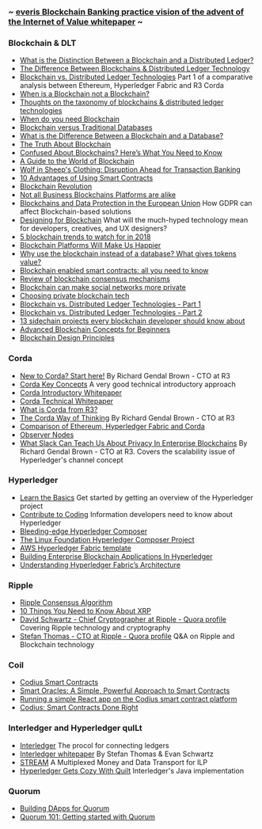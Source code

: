 ### ~ [everis Blockchain Banking practice vision of the advent of the Internet of Value whitepaper](https://github.com/jotaele84/blockchain-resources/blob/master/Resources/The%20Advent%20of%20the%20Internet%20of%20Value.pdf) ~

### Blockchain & DLT
* [What is the Distinction Between a Blockchain and a Distributed Ledger?](https://www.r3.com/blog/what-is-the-distinction-between-a-blockchain-and-a-distributed-ledger/)
* [The Difference Between Blockchains & Distributed Ledger Technology](https://towardsdatascience.com/the-difference-between-blockchains-distributed-ledger-technology-42715a0fa92)
* [Blockchain vs. Distributed Ledger Technologies](https://media.consensys.net/blockchain-vs-distributed-ledger-technologies-1e0289a87b16) Part 1 of a comparative analysis between Ethereum, Hyperledger Fabric and R3 Corda
* [When is a Blockchain not a Blockchain?](http://www.r3cev.com/blog/2017/2/24/when-is-a-blockchain-not-a-blockchain)
* [Thoughts on the taxonomy of blockchains & distributed ledger technologies](https://www.linkedin.com/pulse/thoughts-taxonomy-blockchains-distributed-ledger-colin-platt/)
* [When do you need Blockchain](https://www.cointelligence.com/content/when-do-you-need-blockchain/)
* [Blockchain versus Traditional Databases](https://hackernoon.com/blockchains-versus-traditional-databases-c1a728159f79)
* [What is the Difference Between a Blockchain and a Database?](https://www.coindesk.com/information/what-is-the-difference-blockchain-and-database/)
* [The Truth About Blockchain](https://hbr.org/2017/01/the-truth-about-blockchain)
* [Confused About Blockchains? Here’s What You Need to Know](https://www.nytimes.com/2018/06/27/business/dealbook/blockchains-guide-information.html)
* [A Guide to the World of Blockchain](https://www.nytimes.com/interactive/2018/06/27/business/dealbook/blockchain-currencies.html)
* [Wolf in Sheep's Clothing: Disruption Ahead for Transaction Banking](http://www.bain.com/publications/articles/disruption-ahead-for-transaction-banking.aspx)
* [10 Advantages of Using Smart Contracts](https://medium.com/@ChainTrade/10-advantages-of-using-smart-contracts-bc29c508691a)
* [Blockchain Revolution](http://blockchain-revolution.com/)
* [Not all Business Blockchains Platforms are alike](https://www.r3.com/blog/not-all-business-blockchain-platforms-are-alike/)
* [Blockchains and Data Protection in the European Union](https://github.com/jotaele84/blockchain-resources/blob/master/Resources/Blockchains-and-Data-Protection-in-the-European-Union.pdf) How GDPR can affect Blockchain-based solutions
* [Designing for Blockchain](https://medium.com/emerson-stone/designing-for-blockchain-f0e8c25997bd) What will the much-hyped technology mean for developers, creatives, and UX designers?
* [5 blockchain trends to watch for in 2018](https://enterprisersproject.com/article/2017/12/5-blockchain-trends-watch-2018?sc_cid=7016000000127ECAAY)
* [Blockchain Platforms Will Make Us Happier](https://hackernoon.com/blockchain-platforms-will-make-us-happier-8e460eb2ce74)
* [Why use the blockchain instead of a database? What gives tokens value?](https://hackernoon.com/why-use-the-blockchain-instead-of-a-database-what-gives-tokens-value-263449681153)
* [Blockchain enabled smart contracts: all you need to know](https://www.allerin.com/blog/blockchain-enabled-smart-contracts-all-you-need-to-know)
* [Review of blockchain consensus mechanisms](https://blog.wavesplatform.com/review-of-blockchain-consensus-mechanisms-f575afae38f2)
* [Blockchain can make social networks more private](https://thenextweb.com/contributors/2017/08/21/blockchain-can-make-social-networks-private-profitable/)
* [Choosing private blockchain tech](https://hackernoon.com/choosing-private-blockchain-tech-quorum-d33221d40b54)
* [Blockchain vs. Distributed Ledger Technologies - Part 1](https://media.consensys.net/blockchain-vs-distributed-ledger-technologies-1e0289a87b16)
* [Blockchain vs. Distributed Ledger Technologies - Part 2](https://media.consensys.net/blockchains-vs-distributed-ledger-technologies-part-2-governing-dynamics-a697848d5b82)
* [13 sidechain projects every blockchain developer should know about](https://hackernoon.com/13-sidechain-projects-every-blockchain-developer-should-know-about-804b65364107)
* [Advanced Blockchain Concepts for Beginners](https://medium.com/@mycoralhealth/advanced-blockchain-concepts-for-beginners-32887202afad)
* [Blockchain Design Principles](https://medium.com/design-ibm/blockchain-design-principles-599c5c067b6e)

### Corda
* [New to Corda? Start here!](https://medium.com/corda/new-to-corda-start-here-8ba9b48ab96c) By Richard Gendal Brown - CTO at R3
* [Corda Key Concepts](https://docs.corda.net/key-concepts.html) A very good technical introductory approach
* [Corda Introductory Whitepaper](https://docs.corda.net/_static/corda-introductory-whitepaper.pdf)
* [Corda Technical Whitepaper](https://docs.corda.net/_static/corda-technical-whitepaper.pdf)
* [What is Corda from R3?](https://medium.com/@mark.heaver/what-is-corda-from-r3-6f0657572ac1)
* [The Corda Way of Thinking](https://gendal.me/2017/02/21/the-corda-way-of-thinking/) By Richard Gendal Brown - CTO at R3
* [Comparison of Ethereum, Hyperledger Fabric and Corda](https://medium.com/@philippsandner/comparison-of-ethereum-hyperledger-fabric-and-corda-21c1bb9442f6)
* [Observer Nodes](https://docs.corda.net/tutorial-observer-nodes.html)
* [What Slack Can Teach Us About Privacy In Enterprise Blockchains](https://gendal.me/2017/07/20/what-slack-can-teach-us-about-privacy-in-enterprise-blockchains/) By Richard Gendal Brown - CTO at R3. Covers the scalability issue of Hyperledger's channel concept

### Hyperledger
* [Learn the Basics](https://www.hyperledger.org/community/basics) Get started by getting an overview of the Hyperledger project
* [Contribute to Coding](https://www.hyperledger.org/community/coding) Information developers need to know about Hyperledger
* [Bleeding-edge Hyperledger Composer](https://medium.com/@sam_smith_77793/bleeding-edge-hyperledger-composer-a9f29e2b9fae)
* [The Linux Foundation Hyperledger Composer Project](https://medium.com/@sam_smith_77793/the-linux-foundation-hyperledger-composer-project-f1a9442afd0d)
* [AWS Hyperledger Fabric template](https://medium.com/coinmonks/get-started-with-blockchain-using-the-aws-hyperledger-fabric-template-an-unofficial-guide-551bc46af710)
* [Building Enterprise Blockchain Applications In Hyperledger](https://medium.com/@madronaventurelabs/building-enterprise-blockchain-applications-in-hyperledger-8d869bb214d9)
* [Understanding Hyperledger Fabric’s Architecture](https://medium.com/hyperlegendary/understanding-hyperledger-fabrics-architecture-3b37d81c3e96)


### Ripple
* [Ripple Consensus Algorithm](https://ripple.com/files/ripple_consensus_whitepaper.pdf)
* [10 Things You Need to Know About XRP](https://ripple.com/insights/10-things-need-know-xrp/)
* [David Schwartz - Chief Cryptographer at Ripple - Quora profile](https://www.quora.com/profile/David-Schwartz-9) Covering Ripple technology and cryptography
* [Stefan Thomas - CTO at Ripple - Quora profile](https://www.quora.com/profile/Stefan-Thomas-1) Q&A on Ripple and Blockchain technology

### Coil
* [Codius Smart Contracts](https://medium.com/coil/codius-smart-contracts-made-from-containers-b3b16c3e3890)
* [Smart Oracles: A Simple, Powerful Approach to Smart Contracts](https://github.com/codius/codius/wiki/Smart-Oracles:-A-Simple,-Powerful-Approach-to-Smart-Contracts)
* [Running a simple React app on the Codius smart contract platform](https://medium.com/codius/running-a-simple-react-app-on-the-codius-smart-contract-platform-7ddefce8cb06)
* [Codius: Smart Contracts Done Right](https://xrpcommunity.blog/codius-smart-contracts-done-right/)

### Interledger and Hyperledger quILt
* [Interledger](https://interledger.org/) The procol for connecting ledgers
* [Interledger whitepaper](https://interledger.org/interledger.pdf) By Stefan Thomas & Evan Schwartz
* [STREAM](https://interledger.org/rfcs/0029-stream/) A Multiplexed Money and Data Transport for ILP
* [Hyperledger Gets Cozy With Quilt](https://www.hyperledger.org/blog/2017/10/16/hyperledger-gets-cozy-with-quilt) Interledger's Java implementation

### Quorum
* [Building DApps for Quorum](http://truffleframework.com/tutorials/building-dapps-for-quorum-private-enterprise-blockchains)
* [Quorum 101: Getting started with Quorum](https://hackernoon.com/quorum-101-getting-started-with-quorum-9906294ea45b)
